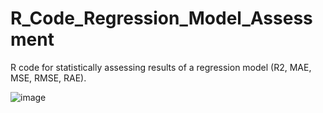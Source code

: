 # R_Code_Regression_Model_Assessment
R code for statistically assessing results of a regression model (R2, MAE, MSE, RMSE, RAE).

![image](https://github.com/RemoteSenseiMichael/R_Code_Regression_Model_Assessment/assets/83989128/6b720b7a-0d71-4331-a3a1-f4fb8ebcca8a)
